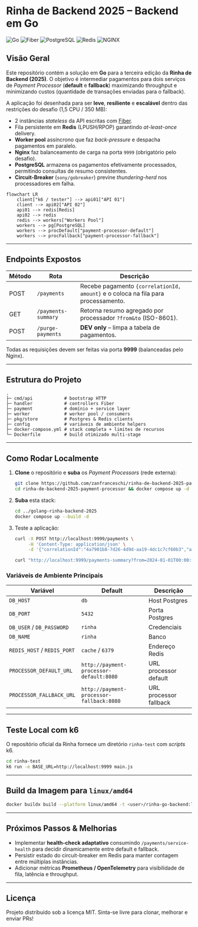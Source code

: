 # Rinha de Backend 2025 – Backend em Go

![Go](https://img.shields.io/badge/Go-1.24-blue)
![Fiber](https://img.shields.io/badge/Fiber-v2-green)
![PostgreSQL](https://img.shields.io/badge/PostgreSQL-16-blue)
![Redis](https://img.shields.io/badge/Redis-7.2-red)
![NGINX](https://img.shields.io/badge/Nginx-1.27-lightgrey)

## Visão Geral

Este repositório contém a solução em **Go** para a terceira edição da **Rinha de Backend (2025)**. O objetivo é intermediar pagamentos para dois serviços de _Payment Processor_ (**default** e **fallback**) maximizando throughput e minimizando custos (quantidade de transações enviadas para o fallback).

A aplicação foi desenhada para ser **leve**, **resiliente** e **escalável** dentro das restrições do desafio (1,5 CPU / 350 MB):

- 2 instâncias _stateless_ da API escritas com [Fiber](https://github.com/gofiber/fiber).
- Fila persistente em **Redis** (LPUSH/RPOP) garantindo _at-least-once_ delivery.
- **Worker pool** assíncrono que faz _back-pressure_ e despacha pagamentos em paralelo.
- **Nginx** faz balanceamento de carga na porta `9999` (obrigatório pelo desafio).
- **PostgreSQL** armazena os pagamentos efetivamente processados, permitindo consultas de resumo consistentes.
- **Circuit-Breaker** (`sony/gobreaker`) previne _thundering-herd_ nos processadores em falha.

```mermaid
flowchart LR
    client["k6 / tester"] --> api01["API 01"]
    client --> api02["API 02"]
    api01 --> redis[Redis]
    api02 --> redis
    redis --> workers["Workers Pool"]
    workers --> pg[PostgreSQL]
    workers --> procDefault["payment-processor-default"]
    workers --> procFallback["payment-processor-fallback"]
```

---

## Endpoints Expostos

| Método | Rota                | Descrição                                                                         |
| ------ | ------------------- | --------------------------------------------------------------------------------- |
| POST   | `/payments`         | Recebe pagamento `{correlationId, amount}` e o coloca na fila para processamento. |
| GET    | `/payments-summary` | Retorna resumo agregado por processador `?from&to` (ISO-8601).                    |
| POST   | `/purge-payments`   | **DEV only** – limpa a tabela de pagamentos.                                      |

Todas as requisições devem ser feitas via porta **9999** (balanceadas pelo Nginx).

---

## Estrutura do Projeto

```
.
├─ cmd/api            # bootstrap HTTP
├─ handler            # controllers Fiber
├─ payment            # domínio + service layer
├─ worker             # worker pool / consumers
├─ pkg/store          # Postgres & Redis clients
├─ config             # variáveis de ambiente helpers
├─ docker-compose.yml # stack completa + limites de recursos
└─ Dockerfile         # build otimizado multi-stage
```

---

## Como Rodar Localmente

1. **Clone** o repositório e **suba** os _Payment Processors_ (rede externa):
   ```bash
   git clone https://github.com/zanfranceschi/rinha-de-backend-2025-payment-processor.git && \
   cd rinha-de-backend-2025-payment-processor && docker compose up -d
   ```
2. **Suba** esta stack:
   ```bash
   cd ../golang-rinha-backend-2025
   docker compose up --build -d
   ```
3. Teste a aplicação:

   ```bash
   curl -X POST http://localhost:9999/payments \
        -H 'Content-Type: application/json' \
        -d '{"correlationId":"4a7901b8-7d26-4d9d-aa19-4dc1c7cf60b3","amount":19.90}'

   curl "http://localhost:9999/payments-summary?from=2024-01-01T00:00:00Z&to=2025-01-01T00:00:00Z"
   ```

### Variáveis de Ambiente Principais

| Variável                    | Default                                  | Descrição              |
| --------------------------- | ---------------------------------------- | ---------------------- |
| `DB_HOST`                   | `db`                                     | Host Postgres          |
| `DB_PORT`                   | `5432`                                   | Porta Postgres         |
| `DB_USER` / `DB_PASSWORD`   | `rinha`                                  | Credenciais            |
| `DB_NAME`                   | `rinha`                                  | Banco                  |
| `REDIS_HOST` / `REDIS_PORT` | `cache` / `6379`                         | Endereço Redis         |
| `PROCESSOR_DEFAULT_URL`     | `http://payment-processor-default:8080`  | URL processor default  |
| `PROCESSOR_FALLBACK_URL`    | `http://payment-processor-fallback:8080` | URL processor fallback |

---

## Teste Local com k6

O repositório oficial da Rinha fornece um diretório `rinha-test` com _scripts_ k6.

```bash
cd rinha-test
k6 run -e BASE_URL=http://localhost:9999 main.js
```

---

## Build da Imagem para `linux/amd64`

```bash
docker buildx build --platform linux/amd64 -t <user>/rinha-go-backend:latest .
```

---

## Próximos Passos & Melhorias

- Implementar **health-check adaptativo** consumindo `/payments/service-health` para decidir dinamicamente entre default e fallback.
- Persistir estado do circuit-breaker em Redis para manter contagem entre múltiplas instâncias.
- Adicionar métricas **Prometheus / OpenTelemetry** para visibilidade de fila, latência e throughput.

---

## Licença

Projeto distribuído sob a licença MIT. Sinta-se livre para clonar, melhorar e enviar PRs!
